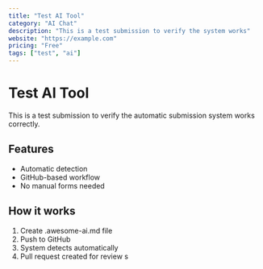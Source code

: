```yaml
---
title: "Test AI Tool"
category: "AI Chat"
description: "This is a test submission to verify the system works"
website: "https://example.com"
pricing: "Free"
tags: ["test", "ai"]
---
```


# Test AI Tool

This is a test submission to verify the automatic submission system works correctly.

## Features

- Automatic detection
- GitHub-based workflow
- No manual forms needed

## How it works

1. Create .awesome-ai.md file
2. Push to GitHub
3. System detects automatically
4. Pull request created for review
s
